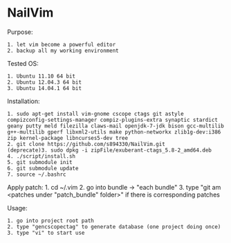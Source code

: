 NailVim
=======

Purpose:

    1. let vim become a powerful editor
    2. backup all my working environment

Tested OS:

	1. Ubuntu 11.10 64 bit
	2. Ubuntu 12.04.3 64 bit
	3. Ubuntu 14.04.1 64 bit

Installation:

	1. sudo apt-get install vim-gnome cscope ctags git astyle compizconfig-settings-manager compiz-plugins-extra synaptic stardict geany putty meld filezilla claws-mail openjdk-7-jdk bison gcc-multilib g++-multilib gperf libxml2-utils make python-networkx zlib1g-dev:i386 zip kernel-package libncurses5-dev tree
	2. git clone https://github.com/s894330/NailVim.git
	(deprecate)3. sudo dpkg -i zipFile/exuberant-ctags_5.8-2_amd64.deb
	4. ./script/install.sh
	5. git submodule init
	6. git submodule update
	7. source ~/.bashrc

Apply patch:
	1. cd ~/.vim
	2. go into bundle -> "each bundle"
	3. type "git am <patches under "patch_bundle" folder>" if there is corresponding patches

Usage:

	1. go into project root path
	2. type "gencscopectag" to generate database (one project doing once)
	3. type "vi" to start use
